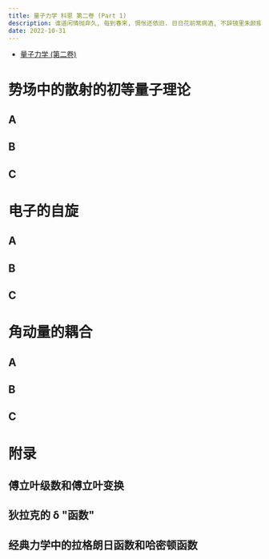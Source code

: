 ```yaml
---
title: 量子力学 科恩 第二卷 (Part 1)
description: 谁道闲情抛弃久, 每到春来, 惆怅还依旧. 日日花前常病酒, 不辞镜里朱颜瘦.
date: 2022-10-31
---
```


- [量子力学 (第二卷)](https://book.douban.com/subject/26716232/)

# 势场中的散射的初等量子理论

## A

## B

## C

# 电子的自旋

## A

## B

## C

# 角动量的耦合

## A

## B

## C

# 附录

## 傅立叶级数和傅立叶变换

## 狄拉克的 δ "函数"

## 经典力学中的拉格朗日函数和哈密顿函数
